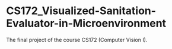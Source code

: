 # CS172_Visualized-Sanitation-Evaluator-in-Microenvironment
The final project of the course CS172 (Computer Vision I).
